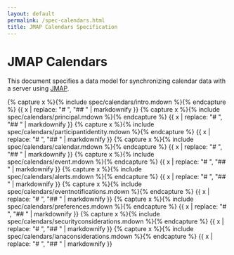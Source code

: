 ```yaml
---
layout: default
permalink: /spec-calendars.html
title: JMAP Calendars Specification
---
```


# JMAP Calendars

This document specifies a data model for synchronizing calendar data with a server using [JMAP](spec-core.html).

{% capture x %}{% include spec/calendars/intro.mdown %}{% endcapture %}
{{ x | replace: "# ", "## " | markdownify }}
{% capture x %}{% include spec/calendars/principal.mdown %}{% endcapture %}
{{ x | replace: "# ", "## " | markdownify }}
{% capture x %}{% include spec/calendars/participantidentity.mdown %}{% endcapture %}
{{ x | replace: "# ", "## " | markdownify }}
{% capture x %}{% include spec/calendars/calendar.mdown %}{% endcapture %}
{{ x | replace: "# ", "## " | markdownify }}
{% capture x %}{% include spec/calendars/event.mdown %}{% endcapture %}
{{ x | replace: "# ", "## " | markdownify }}
{% capture x %}{% include spec/calendars/alerts.mdown %}{% endcapture %}
{{ x | replace: "# ", "## " | markdownify }}
{% capture x %}{% include spec/calendars/eventnotifications.mdown %}{% endcapture %}
{{ x | replace: "# ", "## " | markdownify }}
{% capture x %}{% include spec/calendars/preferences.mdown %}{% endcapture %}
{{ x | replace: "# ", "## " | markdownify }}
{% capture x %}{% include spec/calendars/securityconsiderations.mdown %}{% endcapture %}
{{ x | replace: "# ", "## " | markdownify }}
{% capture x %}{% include spec/calendars/ianaconsiderations.mdown %}{% endcapture %}
{{ x | replace: "# ", "## " | markdownify }}

